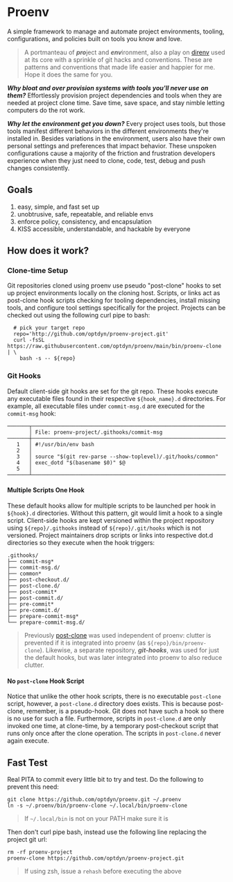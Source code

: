 # Proenv

A simple framework to manage and automate project environments, tooling, configurations, and policies built on tools you know and love.

> A portmanteau of ***pro***ject and ***env***ironment, also a play on [direnv](https://github.com/direnv/) used at its core with a sprinkle of git hacks and conventions. These are patterns and conventions that made life easier and happier for me. Hope it does the same for you.

***Why bloat and over provision systems with tools you'll never use on them?*** Effortlessly provision project dependencies and tools when they are needed at project clone time. Save time, save space, and stay nimble letting computers do the rot work.

***Why let the environment get you down?*** Every project uses tools, but those tools manifest different behaviors in the different environments they're installed in. Besides variations in the environment, users also have their own personal settings and preferences that impact behavior. These unspoken configurations cause a majority of the friction and frustration developers experience when they just need to clone, code, test, debug and push changes consistently.

## Goals

1. easy, simple, and fast set up
2. unobtrusive, safe, repeatable, and reliable envs
3. enforce policy, consistency, and encapsulation
4. KISS accessible, understandable, and hackable by everyone

## How does it work?

### Clone-time Setup

Git repositories cloned using proenv use pseudo "post-clone" hooks to set up project environments locally on the cloning host. Scripts, or links act as post-clone hook scripts checking for tooling dependencies, install missing tools, and configure tool settings specifically for the project. Projects can be checked out using the following curl pipe to bash:

```shell
  # pick your target repo
  repo='http://github.com/optdyn/proenv-project.git'
  curl -fsSL https://raw.githubusercontent.com/optdyn/proenv/main/bin/proenv-clone | \
    bash -s -- ${repo}
```

### Git Hooks

Default client-side git hooks are set for the git repo. These hooks execute any executable files found in their respective `${hook_name}.d` directories. For example, all executable files under `commit-msg.d` are executed for the `commit-msg` hook:

```shell
───────┬────────────────────────────────────────────────────────────────────────
       │ File: proenv-project/.githooks/commit-msg
───────┼────────────────────────────────────────────────────────────────────────
   1   │ #!/usr/bin/env bash
   2   │
   3   │ source "$(git rev-parse --show-toplevel)/.git/hooks/common"
   4   │ exec_dotd "$(basename $0)" $@
   5   │
───────┴────────────────────────────────────────────────────────────────────────
```

#### Multiple Scripts One Hook

These default hooks allow for multiple scripts to be launched per hook in `${hook}.d` directories. Without this pattern, git would limit a hook to a single script. Client-side hooks are kept versioned within the project repository using `${repo}/.githooks` instead of `${repo}/.git/hooks` which is not versioned. Project maintainers drop scripts or links into respective dot.d directories so they execute when the hook triggers:

```shell
.githooks/
├── commit-msg*
├── commit-msg.d/
├── common*
├── post-checkout.d/
├── post-clone.d/
├── post-commit*
├── post-commit.d/
├── pre-commit*
├── pre-commit.d/
├── prepare-commit-msg*
└── prepare-commit-msg.d/
```

> Previously [post-clone](https://github.com/git-hook/post-clone) was used independent of proenv: clutter is prevented if it is integrated into proenv (as `${repo}/bin/proenv-clone`). Likewise, a separate repository, ***git-hooks***, was used for just the default hooks, but was later integrated into proenv to also reduce clutter.

#### No `post-clone` Hook Script

Notice that unlike the other hook scripts, there is no executable `post-clone` script, however, a `post-clone.d` directory does exists. This is because post-clone, remember, is a pseudo-hook. Git does not have such a hook so there is no use for such a file. Furthermore, scripts in `post-clone.d` are only invoked one time, at clone-time, by a temporary post-checkout script that runs only once after the clone operation. The scripts in `post-clone.d` never again execute.

## Fast Test

Real PITA to commit every little bit to try and test. Do the following to prevent this need:

```shell
git clone https://github.com/optdyn/proenv.git ~/.proenv
ln -s ~/.proenv/bin/proenv-clone ~/.local/bin/proenv-clone
```

> If `~/.local/bin` is not on your PATH make sure it is

Then don't curl pipe bash, instead use the following line replacing the project git url:

```shell
rm -rf proenv-project
proenv-clone https://github.com/optdyn/proenv-project.git
```

> If using zsh, issue a `rehash` before executing the above

